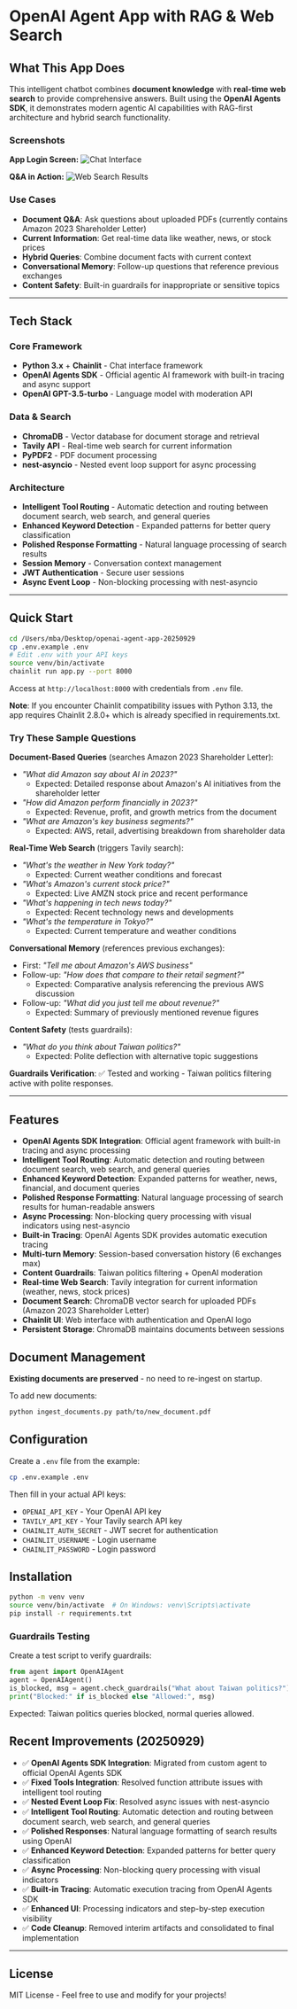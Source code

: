 # OpenAI Agent App with RAG & Web Search

## What This App Does

This intelligent chatbot combines **document knowledge** with **real-time web search** to provide comprehensive answers. Built using the **OpenAI Agents SDK**, it demonstrates modern agentic AI capabilities with RAG-first architecture and hybrid search functionality.

### Screenshots

**App Login Screen:**
![Chat Interface](screenshots/screenshot_1.png)

**Q&A in Action:**
![Web Search Results](screenshots/screenshot_2.png)

### Use Cases
- **Document Q&A**: Ask questions about uploaded PDFs (currently contains Amazon 2023 Shareholder Letter)
- **Current Information**: Get real-time data like weather, news, or stock prices
- **Hybrid Queries**: Combine document facts with current context
- **Conversational Memory**: Follow-up questions that reference previous exchanges
- **Content Safety**: Built-in guardrails for inappropriate or sensitive topics

---

## Tech Stack

### **Core Framework**
- **Python 3.x** + **Chainlit** - Chat interface framework
- **OpenAI Agents SDK** - Official agentic AI framework with built-in tracing and async support
- **OpenAI GPT-3.5-turbo** - Language model with moderation API

### **Data & Search**
- **ChromaDB** - Vector database for document storage and retrieval
- **Tavily API** - Real-time web search for current information
- **PyPDF2** - PDF document processing
- **nest-asyncio** - Nested event loop support for async processing

### **Architecture**
- **Intelligent Tool Routing** - Automatic detection and routing between document search, web search, and general queries
- **Enhanced Keyword Detection** - Expanded patterns for better query classification
- **Polished Response Formatting** - Natural language processing of search results
- **Session Memory** - Conversation context management
- **JWT Authentication** - Secure user sessions
- **Async Event Loop** - Non-blocking processing with nest-asyncio

---

## Quick Start
```bash
cd /Users/mba/Desktop/openai-agent-app-20250929
cp .env.example .env
# Edit .env with your API keys
source venv/bin/activate
chainlit run app.py --port 8000
```
Access at `http://localhost:8000` with credentials from `.env` file.

**Note**: If you encounter Chainlit compatibility issues with Python 3.13, the app requires Chainlit 2.8.0+ which is already specified in requirements.txt.

### Try These Sample Questions

**Document-Based Queries** (searches Amazon 2023 Shareholder Letter):
- *"What did Amazon say about AI in 2023?"*
  - Expected: Detailed response about Amazon's AI initiatives from the shareholder letter
- *"How did Amazon perform financially in 2023?"*
  - Expected: Revenue, profit, and growth metrics from the document
- *"What are Amazon's key business segments?"*
  - Expected: AWS, retail, advertising breakdown from shareholder data

**Real-Time Web Search** (triggers Tavily search):
- *"What's the weather in New York today?"*
  - Expected: Current weather conditions and forecast
- *"What's Amazon's current stock price?"*
  - Expected: Live AMZN stock price and recent performance
- *"What's happening in tech news today?"*
  - Expected: Recent technology news and developments
- *"What's the temperature in Tokyo?"*
  - Expected: Current temperature and weather conditions

**Conversational Memory** (references previous exchanges):
- First: *"Tell me about Amazon's AWS business"*
- Follow-up: *"How does that compare to their retail segment?"*
  - Expected: Comparative analysis referencing the previous AWS discussion
- Follow-up: *"What did you just tell me about revenue?"*
  - Expected: Summary of previously mentioned revenue figures

**Content Safety** (tests guardrails):
- *"What do you think about Taiwan politics?"*
  - Expected: Polite deflection with alternative topic suggestions

**Guardrails Verification**: ✅ Tested and working - Taiwan politics filtering active with polite responses.

---

## Features
- **OpenAI Agents SDK Integration**: Official agent framework with built-in tracing and async processing
- **Intelligent Tool Routing**: Automatic detection and routing between document search, web search, and general queries
- **Enhanced Keyword Detection**: Expanded patterns for weather, news, financial, and document queries
- **Polished Response Formatting**: Natural language processing of search results for human-readable answers
- **Async Processing**: Non-blocking query processing with visual indicators using nest-asyncio
- **Built-in Tracing**: OpenAI Agents SDK provides automatic execution tracing
- **Multi-turn Memory**: Session-based conversation history (6 exchanges max)
- **Content Guardrails**: Taiwan politics filtering + OpenAI moderation
- **Real-time Web Search**: Tavily integration for current information (weather, news, stock prices)
- **Document Search**: ChromaDB vector search for uploaded PDFs (Amazon 2023 Shareholder Letter)
- **Chainlit UI**: Web interface with authentication and OpenAI logo
- **Persistent Storage**: ChromaDB maintains documents between sessions

## Document Management
**Existing documents are preserved** - no need to re-ingest on startup.

To add new documents:
```bash
python ingest_documents.py path/to/new_document.pdf
```

## Configuration
Create a `.env` file from the example:
```bash
cp .env.example .env
```

Then fill in your actual API keys:
- `OPENAI_API_KEY` - Your OpenAI API key
- `TAVILY_API_KEY` - Your Tavily search API key  
- `CHAINLIT_AUTH_SECRET` - JWT secret for authentication
- `CHAINLIT_USERNAME` - Login username
- `CHAINLIT_PASSWORD` - Login password

## Installation
```bash
python -m venv venv
source venv/bin/activate  # On Windows: venv\Scripts\activate
pip install -r requirements.txt
```

### Guardrails Testing
Create a test script to verify guardrails:
```python
from agent import OpenAIAgent
agent = OpenAIAgent()
is_blocked, msg = agent.check_guardrails("What about Taiwan politics?")
print("Blocked:" if is_blocked else "Allowed:", msg)
```
Expected: Taiwan politics queries blocked, normal queries allowed.

## Recent Improvements (20250929)
- ✅ **OpenAI Agents SDK Integration**: Migrated from custom agent to official OpenAI Agents SDK
- ✅ **Fixed Tools Integration**: Resolved function attribute issues with intelligent tool routing
- ✅ **Nested Event Loop Fix**: Resolved async issues with nest-asyncio
- ✅ **Intelligent Tool Routing**: Automatic detection and routing between document search, web search, and general queries
- ✅ **Polished Responses**: Natural language formatting of search results using OpenAI
- ✅ **Enhanced Keyword Detection**: Expanded patterns for better query classification
- ✅ **Async Processing**: Non-blocking query processing with visual indicators
- ✅ **Built-in Tracing**: Automatic execution tracing from OpenAI Agents SDK
- ✅ **Enhanced UI**: Processing indicators and step-by-step execution visibility
- ✅ **Code Cleanup**: Removed interim artifacts and consolidated to final implementation

---

## License
MIT License - Feel free to use and modify for your projects!
